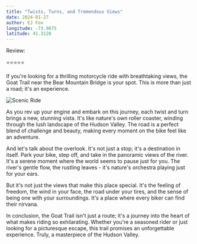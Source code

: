 ```yaml
---
title: "Twists, Turns, and Tremendous Views"
date: 2024-01-27
author: EJ Fox
longitude: -73.9875
latitude: 41.3128
---
```


Review:

⭐️⭐️⭐️⭐️⭐️

If you're looking for a thrilling motorcycle ride with breathtaking views, the Goat Trail near the Bear Mountain Bridge is your spot. This is more than just a road; it's an experience.

<!--more-->

![Scenic Ride](https://source.unsplash.com/800x600/?motorcycle,scenic)

As you rev up your engine and embark on this journey, each twist and turn brings a new, stunning vista. It's like nature's own roller coaster, winding through the lush landscape of the Hudson Valley. The road is a perfect blend of challenge and beauty, making every moment on the bike feel like an adventure.

And let's talk about the overlook. It's not just a stop; it's a destination in itself. Park your bike, step off, and take in the panoramic views of the river. It's a serene moment where the world seems to pause just for you. The river's gentle flow, the rustling leaves - it's nature's orchestra playing just for your ears.

But it's not just the views that make this place special. It's the feeling of freedom, the wind in your face, the road under your tires, and the sense of being one with your surroundings. It's a place where every biker can find their nirvana.

In conclusion, the Goat Trail isn't just a route; it's a journey into the heart of what makes riding so exhilarating. Whether you're a seasoned rider or just looking for a picturesque escape, this trail promises an unforgettable experience. Truly, a masterpiece of the Hudson Valley.
